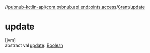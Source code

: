 //[pubnub-kotlin-api](../../../index.md)/[com.pubnub.api.endpoints.access](../index.md)/[Grant](index.md)/[update](update.md)

# update

[jvm]\
abstract val [update](update.md): [Boolean](https://kotlinlang.org/api/latest/jvm/stdlib/kotlin/-boolean/index.html)
